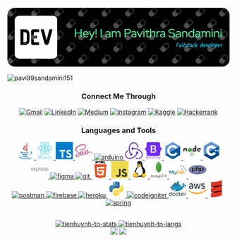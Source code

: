 ![Header](./github-header-image.png)

<p align="left"> <img src="https://komarev.com/ghpvc/?username=pavi99sandamini151&label=Profile%20views&color=0e75b6&style=flat" alt="pavi99sandamini151" /> </p>
<!-- <h1 align="center">Hi 👋, I'm Pavithra Sandamini</h1> -->
<!-- <h3 align="center">Fullstack Developer</h3> -->
<!--<div>

<img align="right" alt="Coding" width="300" src="https://cdn.dribbble.com/users/2938327/screenshots/11235947/04_4x.jpg">
<p align="left"> <a href="https://twitter.com/" target="blank"><img src="https://img.shields.io/twitter/follow/?logo=twitter&style=for-the-badge" alt="" /></a> </p>

- 🌱 I’m currently learning **Java**

- 💬 Ask me about **MERN**

- 📫 How to reach me **pavithrasandamini283@gmail.com**
</div>-->
<div align="center">

### Connect Me Through

[![Gmail](https://img.shields.io/badge/-gmail-%23D14836?style=for-the-badge&logo=Gmail&logoColor=white)](mailto:pavithrasandamini283@gmail.com)
[![LinkedIn](https://img.shields.io/badge/linkedin-%230077B5.svg?style=for-the-badge&logo=LinkedIn&logoColor=white)](https://www.linkedin.com/in/pavithrasandamini/)
[![Medium](https://img.shields.io/badge/medium-%2312100E.svg?&style=for-the-badge&logo=medium&logoColor=white)](https://medium.com/@pavithrasandamini283)
[![Instagram](https://img.shields.io/badge/instagram-%230A0A0A.svg?&style=for-the-badge&logo=instagram&logoColor=white)](https://instagram.com/pavi_99)
[![Kaggle](https://img.shields.io/badge/kaggle-%231DA1F2.svg?&style=for-the-badge&logo=kaggle&logoColor=white)](https://kaggle.com/pavithrasandamini)
[![Hackerrank](https://img.shields.io/badge/hackerrank-%230A0A0A.svg?&style=for-the-badge&logo=hackerrank&logoColor=white)](https://www.hackerrank.com/pavithrasandami1)
</div>

<h3 align="center">Languages and Tools</h3>
<div align="center">
<p align="center"> 
 <a href="https://www.java.com" target="_blank" rel="noreferrer"> <img src="https://raw.githubusercontent.com/devicons/devicon/master/icons/java/java-original.svg" alt="java" width="40" height="40"/> </a>
  <a href="https://reactjs.org/" target="_blank" rel="noreferrer"> <img src="https://raw.githubusercontent.com/devicons/devicon/master/icons/react/react-original-wordmark.svg" alt="react" width="40" height="40"/> </a>
 <a href="https://www.typescriptlang.org/" target="_blank"> <img src="https://raw.githubusercontent.com/devicons/devicon/master/icons/typescript/typescript-original.svg" alt="typescript" width="40" height="40"/> </a> 
  <a href="https://sass-lang.com" target="_blank"> <img src="https://raw.githubusercontent.com/devicons/devicon/master/icons/sass/sass-original.svg" alt="sass" width="40" height="40"/> </a> 
<a href="https://www.arduino.cc/" target="_blank" rel="noreferrer"> <img src="https://cdn.worldvectorlogo.com/logos/arduino-1.svg" alt="arduino" width="40" height="40"/> </a>
  <a href="https://redux.js.org" target="_blank" rel="noreferrer"> <img src="https://raw.githubusercontent.com/devicons/devicon/master/icons/redux/redux-original.svg" alt="redux" width="40" height="40"/> </a>
 <a href="https://getbootstrap.com" target="_blank" rel="noreferrer"> <img src="https://raw.githubusercontent.com/devicons/devicon/master/icons/bootstrap/bootstrap-plain-wordmark.svg" alt="bootstrap" width="40" height="40"/> </a>
 <a href="https://www.cprogramming.com/" target="_blank" rel="noreferrer"> <img src="https://raw.githubusercontent.com/devicons/devicon/master/icons/c/c-original.svg" alt="c" width="40" height="40"/> </a>
 <a href="https://nodejs.org" target="_blank" rel="noreferrer"> <img src="https://raw.githubusercontent.com/devicons/devicon/master/icons/nodejs/nodejs-original-wordmark.svg" alt="nodejs" width="40" height="40"/> </a>
 <a href="https://www.w3schools.com/cpp/" target="_blank" rel="noreferrer"> <img src="https://raw.githubusercontent.com/devicons/devicon/master/icons/cplusplus/cplusplus-original.svg" alt="cplusplus" width="40" height="40"/> </a> 
 <a href="https://expressjs.com" target="_blank" rel="noreferrer"> <img src="https://raw.githubusercontent.com/devicons/devicon/master/icons/express/express-original-wordmark.svg" alt="express" width="40" height="40"/> </a>
 <a href="https://www.figma.com/" target="_blank" rel="noreferrer"> <img src="https://www.vectorlogo.zone/logos/figma/figma-icon.svg" alt="figma" width="40" height="40"/> </a>
 <a href="https://git-scm.com/" target="_blank" rel="noreferrer"> <img src="https://www.vectorlogo.zone/logos/git-scm/git-scm-icon.svg" alt="git" width="40" height="40"/> </a> 
 <a href="https://www.w3.org/html/" target="_blank" rel="noreferrer"> <img src="https://raw.githubusercontent.com/devicons/devicon/master/icons/html5/html5-original-wordmark.svg" alt="html5" width="40" height="40"/> </a>
 <a href="https://developer.mozilla.org/en-US/docs/Web/JavaScript" target="_blank" rel="noreferrer"> <img src="https://raw.githubusercontent.com/devicons/devicon/master/icons/javascript/javascript-original.svg" alt="javascript" width="40" height="40"/> </a> 
 <a href="https://www.linux.org/" target="_blank" rel="noreferrer"> <img src="https://raw.githubusercontent.com/devicons/devicon/master/icons/linux/linux-original.svg" alt="linux" width="40" height="40"/> </a>
 <a href="https://www.mongodb.com/" target="_blank" rel="noreferrer"> <img src="https://raw.githubusercontent.com/devicons/devicon/master/icons/mongodb/mongodb-original-wordmark.svg" alt="mongodb" width="40" height="40"/> </a> 
 <a href="https://www.mysql.com/" target="_blank" rel="noreferrer"> <img src="https://raw.githubusercontent.com/devicons/devicon/master/icons/mysql/mysql-original-wordmark.svg" alt="mysql" width="40" height="40"/> </a>
 <a href="https://www.php.net" target="_blank" rel="noreferrer"> <img src="https://raw.githubusercontent.com/devicons/devicon/master/icons/php/php-original.svg" alt="php" width="40" height="40"/> </a> 
 <br/>
 <a href="https://postman.com" target="_blank" rel="noreferrer"> <img src="https://www.vectorlogo.zone/logos/getpostman/getpostman-icon.svg" alt="postman" width="40" height="40"/> </a>
 <a href="https://firebase.google.com/" target="_blank" rel="noreferrer"> <img src="https://www.vectorlogo.zone/logos/firebase/firebase-icon.svg" alt="firebase" width="40" height="40"/> </a>
 <a href="https://heroku.com" target="_blank" rel="noreferrer"> <img src="https://www.vectorlogo.zone/logos/heroku/heroku-icon.svg" alt="heroku" width="40" height="40"/> </a>
 <a href="https://www.python.org" target="_blank" rel="noreferrer"> <img src="https://raw.githubusercontent.com/devicons/devicon/master/icons/python/python-original.svg" alt="python" width="40" height="40"/> </a> 
  <a href="https://codeigniter.com" target="_blank" rel="noreferrer"> <img src="https://cdn.worldvectorlogo.com/logos/codeigniter.svg" alt="codeigniter" width="40" height="40"/> </a>
  <a href="https://www.docker.com/" target="_blank" rel="noreferrer"> <img src="https://raw.githubusercontent.com/devicons/devicon/master/icons/docker/docker-original-wordmark.svg" alt="docker" width="40" height="40"/> </a>
 <a href="https://aws.amazon.com" target="_blank" rel="noreferrer"> <img src="https://raw.githubusercontent.com/devicons/devicon/master/icons/amazonwebservices/amazonwebservices-original-wordmark.svg" alt="aws" width="40" height="40"/> </a>
 <a href="https://www.scala-lang.org" target="_blank" rel="noreferrer"> <img src="https://raw.githubusercontent.com/devicons/devicon/master/icons/scala/scala-original.svg" alt="scala" width="40" height="40"/> </a>
 <a href="https://spring.io/projects/spring-boot" target="_blank" rel="noreferrer"> <img src="https://www.vectorlogo.zone/logos/springio/springio-icon.svg" alt="spring" width="40" height="40"/> </a>
</p>
</div>
<!--
<div aligh="center">
<p><img align="center" src="https://github-readme-stats-ruby-one.vercel.app/api/top-langs?username=pavi99sandamini151&show_icons=true&locale=en&layout=compact" alt="pavi99sandamini151" /></p>

<p>&nbsp;<img align="center" src="https://github-readme-stats-ruby-one.vercel.app/api?username=pavi99sandamini151&show_icons=true&locale=en" alt="pavi99sandamini151" /></p>

<p><img align="center" src="https://github-readme-streak-stats.herokuapp.com/?user=pavi99sandamini151&" alt="pavi99sandamini151" /></p>
</div> -->

<br/>
<div align="center">
<a href="https://github.com/Pavi99sandamini151/github-readme-stats">
 <img height="150em" src="https://github-readme-stats.vercel.app/api/?username=Pavi99sandamini151&layout=compact&show_icon=true&theme=github_dark" alt="tienhuynh-tn-stats"/>
</a>
<a href="https://github.com/Pavi99sandamini151/github-readme-stats">
  <img height="150em" src="https://github-readme-stats.vercel.app/api/top-langs/?username=Pavi99sandamini151&show_icons=true&layout=compact&langs_count=8&theme=github_dark" alt="tienhuynh-tn-langs"/>
</a>
</div>

<div align="center">
  <img src="http://github-readme-streak-stats.herokuapp.com?user=Pavi99sandamini151&theme=algolia&background=0d1117&hide_border=true" />
  <img src="https://github-readme-activity-graph.cyclic.app/graph?username=Pavi99sandamini151&theme=react-dark"/>
</div>

<div align="center">

